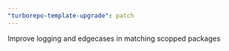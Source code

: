 ```yaml
---
"turborepo-template-upgrade": patch
---
```


Improve logging and edgecases in matching scopped packages
